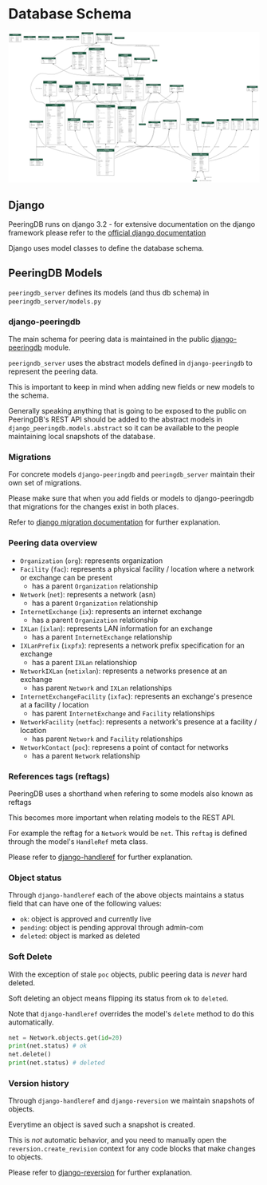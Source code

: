 # Database Schema

![PeeringDB Database Schema Graph](/docs/img/schema.png)

## Django

PeeringDB runs on django 3.2 - for extensive documentation on the django framework please refer to the [official django documentation](https://docs.djangoproject.com/en/3.2/)

Django uses model classes to define the database schema.

## PeeringDB Models

`peeringdb_server` defines its models (and thus db schema) in `peeringdb_server/models.py`

### django-peeringdb

The main schema for peering data is maintained in the public [django-peeringdb](https://github.com/peeringdb/django-peeringdb) module.

`peerigndb_server` uses the abstract models defined in `django-peeringdb` to represent the peering data.

This is important to keep in mind when adding new fields or new models to the schema.

Generally speaking anything that is going to be exposed to the public on PeeringDB's REST API should be added to the abstract models in `django_peeringdb.models.abstract` so it can be available to the people maintaining local snapshots of the database.

### Migrations

For concrete models `django-peeringdb` and `peeringdb_server` maintain their own set of migrations. 

Please make sure that when you add fields or models to django-peeringdb that migrations for the changes exist in both places.

Refer to [django migration documentation](https://docs.djangoproject.com/en/3.2/topics/migrations/) for further explanation.

### Peering data overview

- `Organization` (`org`): represents organization
- `Facility` (`fac`): represents a physical facility / location where a network or exchange can be present
  - has a parent `Organization` relationship
- `Network` (`net`): represents a network (asn)
  - has a parent `Organization` relationship
- `InternetExchange` (`ix`): represents an internet exchange 
  - has a parent `Organization` relationship
- `IXLan` (`ixlan`): represents LAN information for an exchange
  - has a parent `InternetExchange` relationship
- `IXLanPrefix` (`ixpfx`): represents a network prefix specification for an exchange
  - has a parent `IXLan` relationshiop
- `NetworkIXLan` (`netixlan`): represents a networks presence at an exchange
  - has parent `Network` and `IXLan` relationships
- `InternetExchangeFacility` (`ixfac`): represents an exchange's presence at a facility / location
  - has parent `InternetExchange` and `Facility` relationships
- `NetworkFacility` (`netfac`): represents a network's presence at a facility / location
  - has parent `Network` and `Facility` relationships
- `NetworkContact` (`poc`): represens a point of contact for networks
  - has a parent `Network` relationship

### References tags (reftags)

PeeringDB uses a shorthand when refering to some models also known as reftags

This becomes more important when relating models to the REST API.

For example the reftag for a `Network` would be `net`. This `reftag` is defined through the model's `HandleRef` meta class.

Please refer to [django-handleref](https://github.com/20c/django-handleref) for further explanation.

### Object status

Through `django-handleref` each of the above objects maintains a status field that can have one of the following values:

- `ok`: object is approved and currently live
- `pending`: object is pending approval through admin-com
- `deleted`: object is marked as deleted 

### Soft Delete

With the exception of stale `poc` objects, public peering data is *never* hard deleted.

Soft deleting an object means flipping its status from `ok` to `deleted`.

Note that `django-handleref` overrides the model's `delete` method to do this automatically. 

```py
net = Network.objects.get(id=20)
print(net.status) # ok
net.delete()
print(net.status) # deleted
```

### Version history

Through `django-handleref` and `django-reversion` we maintain snapshots of objects.

Everytime an object is saved such a snapshot is created.

This is *not* automatic behavior, and you need to manually open the `reversion.create_revision` context for any code blocks that make changes to objects.

Please refer to [django-reversion](https://django-reversion.readthedocs.io/en/stable/) for further explanation.
